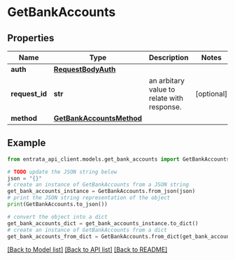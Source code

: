 # GetBankAccounts


## Properties

Name | Type | Description | Notes
------------ | ------------- | ------------- | -------------
**auth** | [**RequestBodyAuth**](RequestBodyAuth.md) |  | 
**request_id** | **str** | an arbitary value to relate with response. | [optional] 
**method** | [**GetBankAccountsMethod**](GetBankAccountsMethod.md) |  | 

## Example

```python
from entrata_api_client.models.get_bank_accounts import GetBankAccounts

# TODO update the JSON string below
json = "{}"
# create an instance of GetBankAccounts from a JSON string
get_bank_accounts_instance = GetBankAccounts.from_json(json)
# print the JSON string representation of the object
print(GetBankAccounts.to_json())

# convert the object into a dict
get_bank_accounts_dict = get_bank_accounts_instance.to_dict()
# create an instance of GetBankAccounts from a dict
get_bank_accounts_from_dict = GetBankAccounts.from_dict(get_bank_accounts_dict)
```
[[Back to Model list]](../README.md#documentation-for-models) [[Back to API list]](../README.md#documentation-for-api-endpoints) [[Back to README]](../README.md)


